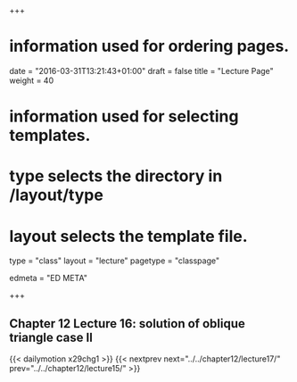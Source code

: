 +++
# information used for ordering pages.
date = "2016-03-31T13:21:43+01:00"
draft = false
title = "Lecture Page"
weight = 40

# information used for selecting templates.
# type selects the directory in /layout/type
# layout selects the template file.

type   = "class"
layout = "lecture"
pagetype = "classpage"





edmeta = "ED META"

+++
## Chapter 12 Lecture 16: solution of oblique triangle case ll
{{< dailymotion x29chg1 >}}
{{< nextprev next="../../chapter12/lecture17/"     prev="../../chapter12/lecture15/"  >}}

